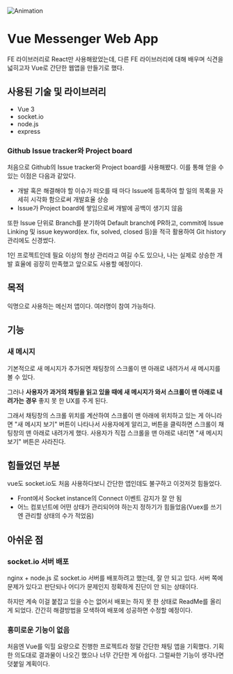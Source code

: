 ![Animation](https://user-images.githubusercontent.com/57097064/124593228-59082280-de99-11eb-9db1-3c87597374c8.gif)

# Vue Messenger Web App

FE 라이브러리로 React만 사용해왔었는데, 다른 FE 라이브러리에 대해 배우며 식견을 넓히고자 Vue로 간단한 웹앱을 만들기로 했다.

## 사용된 기술 및 라이브러리

- Vue 3
- socket.io
- node.js
- express

### Github Issue tracker와 Project board

처음으로 Github의 Issue tracker와 Project board를 사용해봤다. 이를 통해 얻을 수 있는 이점은 다음과 같았다.

- 개발 혹은 해결해야 할 이슈가 떠오를 때 마다 Issue에 등록하여 할 일의 목록을 자세히 시각화 함으로써 개발효율 상승
- Issue가 Project board에 쌓임으로써 개발에 공백이 생기지 않음

또한 Issue 단위로 Branch를 분기하여 Default branch에 PR하고, commit에 Issue Linking 및 issue keyword(ex. fix, solved, closed 등)을 적극 활용하여 Git history 관리에도 신경썼다.

1인 프로젝트인데 필요 이상의 형상 관리라고 여길 수도 있으나, 나는 실제로 상승한 개발 효율에 굉장히 만족했고 앞으로도 사용할 예정이다.

## 목적

익명으로 사용하는 메신저 앱이다. 여러명이 참여 가능하다.

## 기능

### 새 메시지

기본적으로 새 메시지가 추가되면 채팅창의 스크롤이 맨 아래로 내려가서 새 메시지를 볼 수 있다.

그러나 **사용자가 과거의 채팅을 읽고 있을 때에 새 메시지가 와서 스크롤이 맨 아래로 내려가는 경우** 좋지 못 한 UX를 주게 된다.

그래서 채팅창의 스크롤 위치를 계산하여 스크롤이 맨 아래에 위치하고 있는 게 아니라면 "새 메시지 보기" 버튼이 나타나서 사용자에게 알리고, 버튼을 클릭하면 스크롤이 채팅창의 맨 아래로 내려가게 했다. 사용자가 직접 스크롤을 맨 아래로 내리면 "새 메시지 보기" 버튼은 사라진다.

## 힘들었던 부분

vue도 socket.io도 처음 사용하다보니 간단한 앱인데도 불구하고 이것저것 힘들었다.

- Front에서 Socket instance의 Connect 이벤트 감지가 잘 안 됨
- 어느 컴포넌트에 어떤 상태가 관리되어야 하는지 정하기가 힘들었음(Vuex를 쓰기엔 관리할 상태의 수가 적었음)

## 아쉬운 점

### socket.io 서버 배포

nginx + node.js 로 socket.io 서버를 배포하려고 했는데, 잘 안 되고 있다. 서버 쪽에 문제가 있다고 판단되나 어디가 문제인지 정확하게 진단이 안 되는 상태이다.

하지만 계속 이걸 붙잡고 있을 수는 없어서 배포는 하지 못 한 상태로 ReadMe를 올리게 되었다. 간간히 해결방법을 모색하여 배포에 성공하면 수정할 예정이다.

### 흥미로운 기능이 없음

처음엔 Vue를 익힐 요량으로 진행한 프로젝트라 정말 간단한 채팅 앱을 기획했다. 기획한 의도대로 결과물이 나오긴 했으나 너무 간단한 게 아쉽다. 그럴싸한 기능이 생각나면 덧붙일 계획이다.
